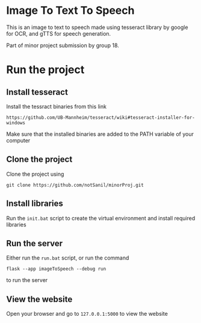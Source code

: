 # Image To Text To Speech
This is an image to text to speech made using tesseract library by google for OCR, and gTTS for speech generation. 

Part of minor project submission by group 18.


# Run the project

## Install tesseract
Install the tessract binaries from this link
```
https://github.com/UB-Mannheim/tesseract/wiki#tesseract-installer-for-windows
```

Make sure that the installed binaries are added to the PATH variable of your computer

## Clone the project
Clone the project using
```
git clone https://github.com/notSanil/minorProj.git
```

## Install libraries
Run the ` init.bat ` script to create the virtual environment and install required libraries

## Run the server
Either run the `run.bat` script, or run the command
```
flask --app imageToSpeech --debug run
```
to run the server

## View the website
Open your browser and go to `127.0.0.1:5000` to view the website